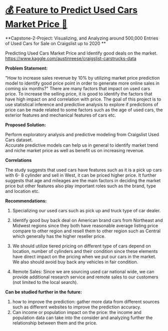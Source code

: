 # [:moneybag: Feature to Predict Used Cars Market Price :car:](https://ahmadosman.com/BestCarDeal/)

**Capstone-2-Project: Visualizing, and Analyzing around 500,000 Entries of Used Cars for Sale on Craigslist up to 2020 **

Predicting Used Cars Market Price and Identify good deals on the market.
https://www.kaggle.com/austinreese/craigslist-carstrucks-data


**Problem Statement:**

"How to increase sales revenue by 10% by utilizing market price prediction model to identify good price point in order to generate more online sales in coming six months?"
There are many factors that impact on used cars price. To increase the selling price, it is good to identify the factors that have high impact on and correlation with price. The goal of this project is to use statistical inference and predictive analysis to explore if predictions of price can be made related to some factors such as the age of used cars, the exterior features and mechanical features of cars etc.  

**Proposed Solution:**

Perform exploratory analysis and predictive modeling from Craigslist Used Cars dataset.     
Accurate predictive models can help us in general to identify market trend and niche market price as well as benefit us on increasing revenue.

**Correlations**

The study suggests that used cars have features such as it is a pick up cars with 6- 8 cylinder and sell in West, it can be priced higher price. 
It further suggests that age and mileages are the main factors in deciding the market price but other features also play important roles such as the brand, type and location etc.

**Recommendations:**
1. Specializing our used cars such as pick up and truck type of car dealer.

2. Identify good buy back deal on American brand cars from Northeast and Midwest regions since they both have reasonable average listing price compare to other region and resell them to other region such as Central which generally has the higher reseller price.

3. We should utilize tiered pricing on different type of cars depend on location, number of cylinders and their condition since these elements have direct impact on the pricing when we put our cars in the market. We also should avoid buy back any vehicles in fair condition.

4. Remote Sales: Since we are sourcing used car national wide, we can provide additional research service and remote sales to our customers (not limited to the local search).

**Can be studied further in the future:**
1. how to improve the prediction: gather more data from different sources such as different websites to improve the prediction accuracy. 
2. Can income or population impact on the price: the income and population data can take into the consider and analyzing further the relationship between them and the price. 
